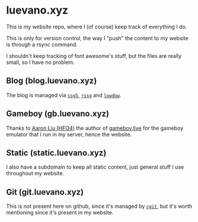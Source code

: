 # luevano.xyz

This is my website repo, where I (of course) keep track of everything I do.

This is only for version control, the way I "push" the content to my website is through a rsync command.

I shouldn't keep tracking of font awesome's stuff, but the files are really small, so I have no problem.

## Blog (blog.luevano.xyz)

The blog is managed via [``ssg5``](https://www.romanzolotarev.com/ssg.html), [``rssg``](https://www.romanzolotarev.com/rssg.html) and [``lowdow``](https://github.com/kristapsdz/lowdown).

## Gameboy (gb.luevano.xyz)

Thanks to [Aaron Liu (HFO4)](https://github.com/HFO4) the author of [gameboy.live](https://github.com/HFO4/gameboy.live) for the gameboy emulator that I run in my server, hence the website.

## Static (static.luevano.xyz)

I also have a subdomain to keep all static content, just general stuff I use throughout my website.

## Git (git.luevano.xyz)

This is not present here on github, since it's managed by [``cgit``](https://git.zx2c4.com/cgit/), but it's worth mentioning since it's present in my website.
